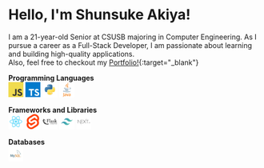 <h1>Hello, I'm Shunsuke Akiya!</h1>

I am a 21-year-old Senior at CSUSB majoring in Computer Engineering. As I pursue a career as a Full-Stack Developer, I am passionate about learning and building high-quality applications. <br/>
Also, feel free to checkout my [Portfolio!](https://shunakiya.dev/){:target="_blank"}

**Programming Languages**
<br/>
<img alt="JS" title="JavaScript" width="30px" src="https://raw.githubusercontent.com/github/explore/master/topics/javascript/javascript.png"> <img alt="Typescript" title="Typescript" width="30px" src="https://raw.githubusercontent.com/github/explore/main/topics/typescript/typescript.png"> <img title="Python" alt="Python" width="30px" src="https://raw.githubusercontent.com/github/explore/master/topics/python/python.png" /> <img title="Java" alt="Java" width="30px" src="https://raw.githubusercontent.com/github/explore/master/topics/java/java.png" />

**Frameworks and Libraries**
<br/>
<img title="React" alt="React" width="30px" src="https://raw.githubusercontent.com/github/explore/master/topics/react/react.png"> <img title="Svelte" alt="Svelte" width="30px" src="https://raw.githubusercontent.com/github/explore/master/topics/svelte/svelte.png"> <img title="Flask" alt="Flask" width="30px" src="https://raw.githubusercontent.com/github/explore/master/topics/flask/flask.png"> <img title="Tailwind" alt="Tailwind" width="30px" src="https://raw.githubusercontent.com/github/explore/master/topics/tailwind/tailwind.png"> <img title="Next.JS" alt="Next.JS" width="30px" src="https://raw.githubusercontent.com/github/explore/master/topics/nextjs/nextjs.png">

**Databases**
<br/>
<img title="MySQL" alt="MySQL" width="30px" src="https://raw.githubusercontent.com/github/explore/master/topics/mysql/mysql.png">
